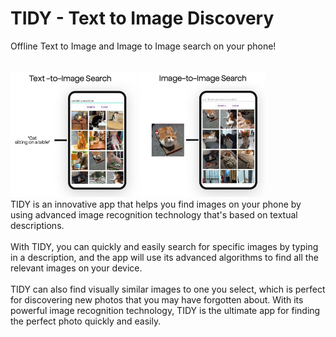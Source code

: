 # TIDY - Text to Image Discovery
Offline Text to Image and Image to Image search on your phone!</br></br>
<div>
<img alt="Text-to-Image Search" src="res/text-to-image.jpg" width="40%">
<img alt="Image-to-Image Search" src="res/image-to-image.jpg" width="40%">
</div>
TIDY is an innovative app that helps you find images on your phone by using advanced image recognition technology that's based on textual descriptions. </br></br>
With TIDY, you can quickly and easily search for specific images by typing in a description, and the app will use its advanced algorithms to find all the relevant images on your device.</br></br>
TIDY can also find visually similar images to one you select, which is perfect for discovering new photos that you may have forgotten about. With its powerful image recognition technology, TIDY is the ultimate app for finding the perfect photo quickly and easily. 
